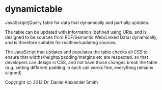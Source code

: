 dynamictable
============

JavaScript/jQuery table for data that dynamically and partially updates.

The table can be updated with information (defined using URIs, and is designed
to be sources from RDF/Semantic Web/Linked Data) dynamically, and is therefore
suitable for realtime/updating sources.

The JavaScript that updates and populates the table checks all CSS to ensure
that widths/heights/padding/margins etc are respected, so that developers can
design in CSS, and not have those changes break the table (e.g. setting
different padding in each call works fine, everything remains aligned).


Copyright (c) 2012 Dr. Daniel Alexander Smith


